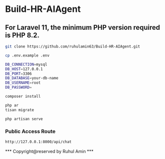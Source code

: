 # Build-HR-AIAgent

## For Laravel 11, the minimum PHP version required is PHP 8.2.

```bash
git clone https://github.com/ruhulamin63/Build-HR-AIAgent.git
```

```bash
cp .env.example .env
```

```bash
DB_CONNECTION=mysql
DB_HOST=127.0.0.1
DB_PORT=3306
DB_DATABASE=your-db-name
DB_USERNAME=root
DB_PASSWORD=
```

```bash
composer install
```

```bash
php ar
tisan migrate
```
```bash
php artisan serve
```

### Public Access Route
```bash
http://127.0.0.1:8000/api/chat
```

*** Copyright@reserved by Ruhul Amin ***